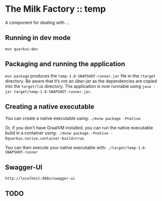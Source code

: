 # The Milk Factory :: temp

A component for dealing with ...

## Running in dev mode

```
mvn quarkus:dev
```

## Packaging and running the application

`mvn package` produces the `temp-1.0-SNAPSHOT-runner.jar` file in the `/target` directory.
Be aware that it’s not an _über-jar_ as the dependencies are copied into the `target/lib` directory.
The application is now runnable using `java -jar target/temp-1.0-SNAPSHOT-runner.jar`.

## Creating a native executable

You can create a native executable using: `./mvnw package -Pnative`.

Or, if you don't have GraalVM installed, 
you can run the native executable build in a container using: 
`./mvnw package -Pnative -Dquarkus.native.container-build=true`.

You can then execute your native executable with: `./target/temp-1.0-SNAPSHOT-runner`

## Swagger-UI

    http://localhost:808x/swagger-ui

## TODO

